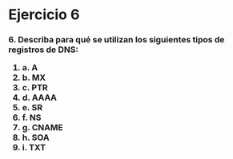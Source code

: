 <h1>Ejercicio 6</h1>
<h3>
6. Describa para qué se utilizan los siguientes tipos de registros de DNS:
<ol>
<li>a. A</li> 
<li>b. MX</li> 
<li>c. PTR </li>
<li>d. AAAA </li>
<li>e. SR</li>
<li>f. NS</li>
<li>g. CNAME</li>
<li>h. SOA</li>
<li>i. TXT</li>
</ol>
</h3>
